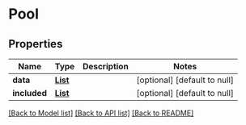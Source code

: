 # Pool
## Properties

| Name | Type | Description | Notes |
|------------ | ------------- | ------------- | -------------|
| **data** | [**List**](Pool_data_inner.md) |  | [optional] [default to null] |
| **included** | [**List**](Pool_included_inner.md) |  | [optional] [default to null] |

[[Back to Model list]](../README.md#documentation-for-models) [[Back to API list]](../README.md#documentation-for-api-endpoints) [[Back to README]](../README.md)


